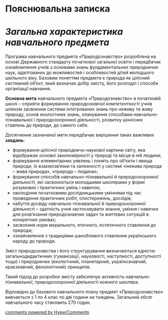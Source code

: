 Пояснювальна записка
=============================================
# *Загальна характеристика навчального предмета*

<p>Програма навчального предмета «Природознавство» розроблена на основі Державного стандарту початкової загальної освіти і передбачає ознайомлення учнів з основами знань фундаментальних природничих наук, адаптованих до можливостей і особливостей дітей молодшого шкільного віку. Базовим поняттям предмета є природа як цілісний системний об’єкт, який визначає добір змісту, його розподіл і способи організації навчання.</p>
<p><b>Основна мета</b> навчального предмета «Природознавство» в початковій школі – сприяти формуванню <i>природознавчої компетентності</i> учнів шляхом засвоєння системи інтегрованих знань про неживу та живу природу, основ екологічних знань, опанування способами навчально-пізнавальної і природоохоронної діяльності, розвитку ціннісних ставлень до природи, до самого себе.</p>
<p>Досягнення зазначеної мети передбачає вирішення таких важливих <b>завдань</b>:
<ul>
<li>формування цілісної природничо-наукової картини світу, яка відображає основні закономірності у природі та місце в ній людини;</li>
<li>формування елементарних уявлень і понять про об’єкти і явища природи, їх взаємозв’язки та залежності у системі «нежива природа – жива природа», «природа – людина»;</li>
<li>формування способів навчально-пізнавальної й природоохоронної діяльності, які засвоюються молодшими школярами у формі розумових і практичних умінь і навичок;</li>
<li>оволодіння початковими дослідницькими уміннями під час проведення практичних робіт, спостережень, дослідів;</li>
<li>набуття досвіду навчально-пізнавальної й природоохоронної діяльності – здатність учня застосовувати знання, уміння і навички для розв’язання природознавчих задач та життєвих ситуацій в конкретних умовах;</li>
<li>засвоєння норм морального, етичного, естетичного ставлення до природи;</li>
<li>ознайомлення з традиціями шанобливого ставлення українського народу до природи.</li>
</ul>
<p>Зміст природознавства і його структурування визначаються єдністю загальнодидактичних (гуманізації, науковості, наступності, доступності тощо) і природничих (екологічний, планетарний, українознавчий, краєзнавчий, фенологічний) принципів.</p>
<p>Такий підхід до розробки змісту забезпечує активність навчально-пізнавальної, природоохоронної діяльності кожного школяра.</p>
<p>Відповідно до базового навчального плану предмет «Природознавство» вивчається з 1 по 4 клас по дві години на тиждень. Загальний обсяг навчального часу становить 270 годин.</p>

<div id="hypercomments_widget"></div>
<a href="http://hypercomments.com" class="hc-link" title="comments widget">comments powered by HyperComments</a>
